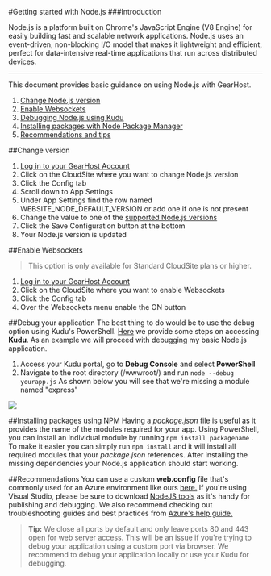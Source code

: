 #Getting started with Node.js
###Introduction

Node.js is a platform built on Chrome's JavaScript Engine (V8 Engine) for easily building fast and scalable network applications. Node.js uses an event-driven, non-blocking I/O model that makes it lightweight and efficient, perfect for data-intensive real-time applications that run across distributed devices.

----------

This document provides basic guidance on using Node.js with GearHost. 

1. [Change Node.js version](https://www.gearhost.com/documentation/getting-started-with-nodejs#user-content-change-version)
2. [Enable Websockets](https://www.gearhost.com/documentation/getting-started-with-nodejs#user-content-enable-websockets)
3. [Debugging Node.js using Kudu](https://www.gearhost.com/documentation/getting-started-with-nodejs#user-content-debug-your-application)
4. [Installing packages with Node Package Manager](https://www.gearhost.com/documentation/getting-started-with-nodejs#user-content-installing-packages-using-npm)
5. [Recommendations and tips](https://www.gearhost.com/documentation/getting-started-with-nodejs#user-content-recommendations)


##Change version
1. [Log in to your GearHost Account](https://my.gearhost.com/account/login)
2. Click on the CloudSite where you want to change Node.js version
3. Click the Config tab
4. Scroll down to App Settings
5. Under App Settings find the row named WEBSITE_NODE_DEFAULT_VERSION or add one if one is not present
6. Change the value to one of the [supported Node.js versions](https://www.gearhost.com/documentation/supported-technologies)
7. Click the Save Configuration button at the bottom
8. Your Node.js version is updated

##Enable Websockets
>This option is only available for Standard CloudSite plans or higher.

1. [Log in to your GearHost Account](https://my.gearhost.com/account/login)
2. Click on the CloudSite where you want to enable Websockets
3. Click the Config tab
4. Over the Websockets menu enable the ON button

##Debug your application
The best thing to do would be to use the debug option using Kudu's PowerShell. [Here](https://www.gearhost.com/documentation/how-to-use-kudu) we provide some steps on accessing **Kudu**. As an example we will proceed with debugging my basic Node.js application.

1.	Access your Kudu portal, go to **Debug Console** and select **PowerShell**
2. Navigate to the root directory (/wwwroot/) and run `node --debug yourapp.js` As shown below you will see that we're missing a module named "express"
 
<img src="https://raw.githubusercontent.com/Gearhost/docs/master/Images/njsdebug.png" />

##Installing packages using NPM
Having a *package.json* file is useful as it provides the name of the modules required for your app. Using PowerShell, you can install an individual module by running `npm install packagename` . To make it easier you can simply run `npm install` and it will install all required modules that your *package.json* references. After installing the missing dependencies your Node.js application should start working.

##Recommendations
You can use a custom **web.config** file that's commonly used for an Azure environment like ours [here.](https://github.com/projectkudu/kudu/wiki/Using-a-custom-web.config-for-Node-apps) If you're using Visual Studio, please be sure to download [NodeJS tools](https://beta.visualstudio.com/node-js-vs/) as it's handy for publishing and debugging. We also recommend checking out troubleshooting guides and best practices from [Azure's help guide.](https://azure.microsoft.com/en-us/documentation/articles/app-service-web-nodejs-best-practices-and-troubleshoot-guide/)

>**Tip:** We close all ports by default and only leave ports 80 and 443 open for web server access. This will be an issue if you're trying to debug your application using a custom port via browser. We recommend to debug your application locally or use your Kudu for debugging.

